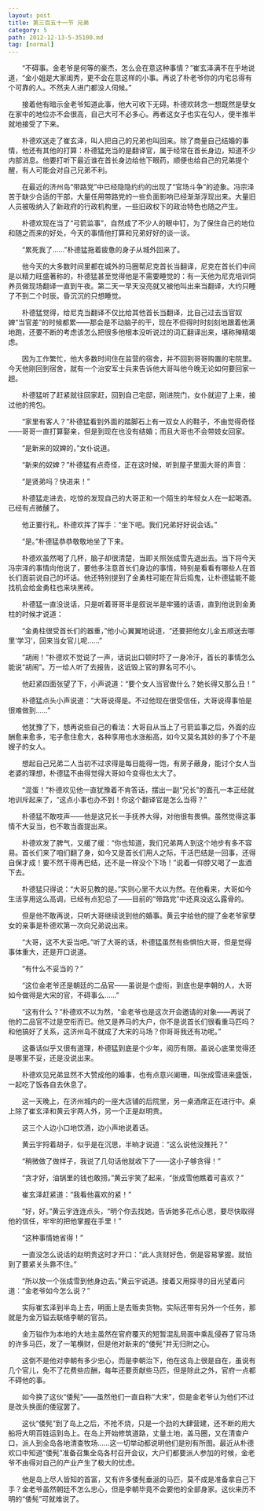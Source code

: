 ```yaml
---
layout: post
title: 第三百五十一节 兄弟
category: 5
path: 2012-12-13-5-35100.md
tag: [normal]
---
```


　　“不碍事。金老爷是何等的豪杰，怎么会在意这种事情？”崔玄泽满不在乎地说道，“金小姐是大家闺秀，更不会在意这样的小事。再说了朴老爷你的内宅总得有个可靠的人。不然夫人进门都没人伺候。”

　　接着他有暗示金老爷知道此事，他大可收下无碍。朴德欢转念一想既然是孽女在家中的地位亦不会很高，自己大可不必多心。再者这女子也实在勾人，便半推半就地接受了下来。

　　朴德欢送走了崔玄泽，叫人把自己的兄弟也叫回来。除了商量自己结婚的事情，他还有其他的打算：朴德猛充当的是翻译官，属于经常在首长身边，知道不少内部消息。他要打听下最近谁在首长身边给他下眼药，顺便也给自己的兄弟提个醒，有人可能会对自己兄弟不利。

　　在最近的济州岛“带路党”中已经隐隐约约的出现了“官场斗争”的迹象。冯宗泽苦于缺少合适的干部，大量任用带路党的一些负面影响已经渐渐浮现出来。大量旧人员被吸纳入了新政府的行政机构里，一些旧政权下的政治特色也随之产生。

　　朴德欢现在当了“弓箭监事”，自然成了不少人的眼中钉，为了保住自己的地位和随之而来的好处，今天的事情他打算和兄弟好好的谈一谈。

　　“累死我了……”朴德猛拖着疲惫的身子从城外回来了。

　　他今天的大多数时间里都在城外的马圈帮尼克首长当翻译，尼克在首长们中间是以精力旺盛著称的，朴德猛甚至觉得他是不需要睡觉的：有一天他为尼克培训饲养员做现场翻译一直到午夜。第二天一早天没亮就又被他叫出来当翻译，大约只睡了不到二个时辰。昏沉沉的只想睡觉。

　　朴德猛觉得，给尼克当翻译不仅比给其他首长当翻译，比自己过去当官奴婢“当官差”的时候都累——那会是不动脑子的干，现在不但得时时刻刻地跟着他满地跑，还要不断的考虑该怎么把很多他根本没听说过的词汇翻译出来，堪称殚精竭虑。

　　因为工作繁忙，他大多数时间住在监营的宿舍，并不回到哥哥购置的宅院里。今天他刚回到宿舍，就有一个治安军士兵来告诉他大哥叫他今晚无论如何要回家一趟。

　　朴德猛听了赶紧就往回家赶，回到自己宅邸，刚进院门，女仆就迎了上来，接过他的挎包。

　　“家里有客人？”朴德猛看到外面的踏脚石上有一双女人的鞋子，不由觉得奇怪——哥哥一直打算娶亲，但是到现在也没有结婚；而且大哥也不会带妓女回家。

　　“是新来的奴婢的，”女仆说道。

　　“新来的奴婢？”朴德猛有点奇怪，正在这时候，听到屋子里面大哥的声音：

　　“是贤弟吗？快进来！”

　　朴德猛走进去，吃惊的发现自己的大哥正和一个陌生的年轻女人在一起喝酒。已经有点微醺了。

　　他正要行礼，朴德欢挥了挥手：“坐下吧。我们兄弟好好说会话。”

　　“是。”朴德猛恭恭敬敬地坐了下来。

　　朴德欢虽然喝了几杯，脑子却很清楚，当即关照张成雪先退出去。当下将今天冯宗泽的事情向他说了，要他多注意首长们身边的事情，特别是看看有哪些人在首长们面前说自己的坏话。他还特别提到了金勇柱可能在背后捣鬼，让朴德猛能不能找机会给金勇柱也来块黑砖。

　　朴德猛一直没说话，只是听着哥哥半是叙说半是牢骚的话语，直到他说到金勇柱的时候才说道：

　　“金勇柱很受首长们的器重，”他小心翼翼地说道，“还要把他女儿金五顺送去哪里‘学习’，回来当女官儿呢……”

　　“胡闹！”朴德欢不觉说了一声，话说出口顿时吓了一身冷汗，首长的事情怎么能说“胡闹”。万一给人听了去报告，这诋毁上官的罪名可不小。

　　他赶紧四面张望了下，小声说道：“要个女人当官做什么？她长得又那么丑！”

　　朴德猛点头小声说道：“大哥说得是。不过他现在很受信任，大哥说得事怕是很难做到……”

　　他犹豫了下，想再说些自己的看法：大哥自从当上了弓箭监事之后，外面的应酬愈来愈多，宅子愈住愈大，各种享用也水涨船高，如今又莫名其妙的多了个不是嫂子的女人。

　　想起自己兄弟二人当初不过求得是每日能得一饱，有房子蔽身，能讨个女人当老婆的理想，朴德猛不由得觉得大哥如今变得也太大了。

　　“混蛋！”朴德欢见他一直犹豫着不肯答话，摆出一副“兄长”的面孔一本正经就地训斥起来了，“这点小事也办不到！你这个翻译官是怎么当得？”

　　朴德猛不敢吱声——他是这兄长一手抚养大得，对他很有畏惧。虽然觉得这事情不大妥当，也不敢当面提出来。

　　朴德欢发了脾气，又缓了缓：“你也知道，我们兄弟两人到这个地步有多不容易。首长们来了咱们翻了身，如今又是首长们用人之际，干活巴结是一回事，还得自保才成！要不然干得再巴结，还不是一样没个下场！”说着一仰脖又喝了一盅酒下去。

　　朴德猛只得说：“大哥见教的是。”实则心里不大以为然。在他看来，大哥如今生活享用这么高调，已经有点犯忌了——目前的“带路党”中还真没这么露骨的。

　　但是他不敢再说，只听大哥继续说到他的婚事。黄云宇给他的提了金老爷家孽女的亲事是朴德欢第一次向兄弟说出来。

　　“大哥，这不大妥当吧。”听了大哥的话，朴德猛虽然有些惧怕大哥，但是觉得事体重大，还是开口说道。

　　“有什么不妥当的？”

　　“这位金老爷还是朝廷的二品官——虽说是个虚衔，到底也是李朝的人，大哥如今做得是大宋的官，不碍事么……”

　　“这有什么？”朴德欢不以为然，“金老爷也是这次开会邀请的对象——再说了他的二品官不过是空衔而已。他又是养马的大户，你不是说首长们很看重马匹吗？和他搞好了关系，这济州岛不就成了大宋的马场？你哥哥我还有功呢。”

　　这番话似乎又很有道理，朴德猛到底是个少年，阅历有限。虽说心底里觉得还是哪里不妥，还是没说出来。

　　朴德欢见兄弟显然不大赞成他的婚事，也有点意兴阑珊，叫张成雪进来盛饭，一起吃了饭各自去休息了。

　　这一天晚上，在济州城内的一座大店铺的后院里，另一桌酒席正在进行中。桌上除了崔玄泽和黄云宇两人外，另一个正是赵明贵。

　　这三个人边小口地饮酒，边小声地说着话。

　　黄云宇捋着胡子，似乎是在沉思，半晌才说道：“这么说他没推托？”

　　“稍微做了做样子，我说了几句话他就收下了——这小子够贪得！”

　　“贪才好，油锅里的钱也敢捞。”黄云宇笑了起来，“张成雪他瞧着可喜欢？”

　　崔玄泽赶紧道：“我看他喜欢的紧！”

　　“好，好。”黄云宇连连点头，“明个你去找她，告诉她多花点心思，要尽快取得他的信任，牢牢的把他掌握在手里！”

　　“这种事情她省得！”

　　一直没怎么说话的赵明贵这时才开口：“此人贪财好色，倒是容易掌握。就怕到了要紧关头靠不住。”

　　“所以放一个张成雪到他身边去。”黄云宇说道。接着又用探寻的目光望着问道：“金老爷如今怎么说？”

　　实际崔玄泽到半岛上去，明面上是去贩卖货物。实际还带有另外一个任务，那就是为金万镒去联络李朝的官员。

　　金万镒作为本地的大地主虽然在官府覆灭的短暂混乱局面中乘乱侵吞了官马场的许多马匹，发了一笔横财，但是他对新来的“倭髡”并无归附之心。

　　这倒不是他对李朝有多少忠心，而是李朝治下，他在这岛上很是自在，虽说有几个官儿，免不了花费些应酬，每年还要贡献些马匹，但是除此之外，官府一点都不碍他的事。

　　如今换了这伙“倭髡”——虽然他们一直自称“大宋”，但是金老爷认为他们不过是改头换面的倭寇罢了。

　　这伙“倭髡”到了岛上之后，不抢不烧，只是一个劲的大肆营建，还不断的用大船将大明百姓运到岛上。在岛上开始修筑道路，丈量土地，盖马圈，又在清查户口，派人到全岛各地清查牧场……这一切举动都说明他们是别有所图。最近从朴德欢口中知道“倭髡”准备召集全岛各村召开会议，大户们都要派人参加的时候，金老爷不由得对自己的产业产生了极大的忧虑。

　　他是岛上尽人皆知的首富，又有许多倭髡垂涎的马匹，莫不成是准备拿自己下手？金老爷虽然朝廷不怎么忠心，但是李朝毕竟不会要他的全部身家。这伙来历不明的“倭髡”可就难说了。
